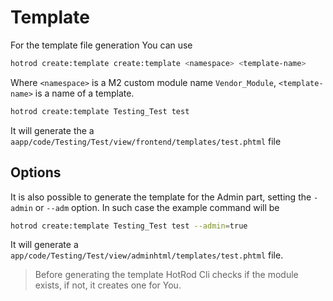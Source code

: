 # Template

For the template file generation You can use

   ``` bash
   hotrod create:template create:template <namespace> <template-name>
   ```
   
Where `<namespace>` is a M2 custom module name `Vendor_Module`, `<template-name>` is a name of a template.

   ``` bash
   hotrod create:template Testing_Test test
   ```
   
It will generate the a `aapp/code/Testing/Test/view/frontend/templates/test.phtml` file

## Options

It is also possible to generate the template for the Admin part, setting the `-admin` or `--adm` option.
In such case the example command will be

   ``` bash
   hotrod create:template Testing_Test test --admin=true
   ```
   
It will generate a `app/code/Testing/Test/view/adminhtml/templates/test.phtml` file.

> Before generating the template HotRod Cli checks if the module exists, if not, it creates one for You.